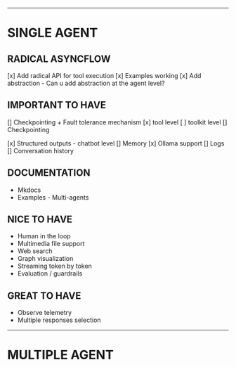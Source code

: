 

--------------

# SINGLE AGENT 

## RADICAL ASYNCFLOW
[x] Add radical API for tool execution
      [x] Examples working
      [x] Add abstraction
            - Can u add abstraction at the agent level?


## IMPORTANT TO HAVE
[] Checkpointing + Fault tolerance mechanism 
      [x] tool level
      [ ] toolkit level
      [] Checkpointing

[x] Structured outputs - chatbot level
[] Memory 
[x] Ollama support
[] Logs 
      [] Conversation history

## DOCUMENTATION
- Mkdocs
- Examples 
      - Multi-agents 

## NICE TO HAVE
- Human in the loop
- Multimedia file support 
- Web search
- Graph visualization
- Streaming token by token
- Evaluation / guardrails

## GREAT TO HAVE
- Observe telemetry
- Multiple responses selection

----
# MULTIPLE AGENT 
